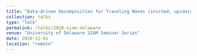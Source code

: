 ```yaml
---
title: "Data-driven Decomposition for Traveling Waves (invited, upcoming)."
collection: talks
type: "Talk"
permalink: /talks/2020-siam-delaware
venue: "University of Delaware SIAM Seminar Series"
date: 2020-12-01
location: "remote"
---
```


